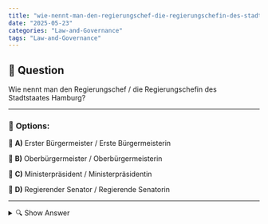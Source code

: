 ```yaml
---
title: "wie-nennt-man-den-regierungschef-die-regierungschefin-des-stadtstaates-hamburg"
date: "2025-05-23"
categories: "Law-and-Governance"
tags: "Law-and-Governance"
---
```


## 📌 **Question**

Wie nennt man den Regierungschef / die Regierungschefin des Stadtstaates Hamburg?



---

### 📝 **Options:**

🔘 **A)** Erster Bürgermeister / Erste Bürgermeisterin

🔘 **B)** Oberbürgermeister / Oberbürgermeisterin

🔘 **C)** Ministerpräsident / Ministerpräsidentin

🔘 **D)** Regierender Senator / Regierende Senatorin

---

<details>
  <summary>🔍 Show Answer</summary>

  <p>
💡  <b>Correct Answer:</b>  a
  </p>
  <p>
    📖<b>Explanation:</b>
    Hamburg ist ein Stadtstaat und eine der 16 Bundesländer Deutschlands. Der Titel für den Regierungschef oder die Regierungschefin des Stadtstaates Hamburg ist einzigartig, da Hamburg eine eigenständige Verwaltungstruktur hat. Der Regierungschef oder die Regierungschefin leitet den Senat und hat eine zentrale Rolle in der städtischen Verwaltung. Historisch und rechtlich unterscheidet sich diese Position von anderen Bundesländern und großen Städten in Deutschland, die unterschiedliche Titel für ihre Führungspersonen verwenden. Daher ist es wichtig, die genaue Bezeichnung für Hamburg zu kennen, um Missverständnisse zu vermeiden.
  </p>
</details>
